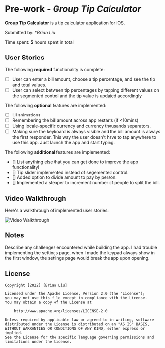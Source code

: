 # Pre-work - *Group Tip Calculator*

**Group Tip Calculator** is a tip calculator application for iOS.

Submitted by: **Brian Liu*

Time spent: **5** hours spent in total

## User Stories

The following **required** functionality is complete:

* [ ] User can enter a bill amount, choose a tip percentage, and see the tip and total values.
* [ ] User can select between tip percentages by tapping different values on the segmented control and the tip value is updated accordingly

The following **optional** features are implemented:

* [ ] UI animations
* [ ] Remembering the bill amount across app restarts (if <10mins)
* [ ] Using locale-specific currency and currency thousands separators.
* [ ] Making sure the keyboard is always visible and the bill amount is always the first responder. This way the user doesn't have to tap anywhere to use this app. Just launch the app and start typing.

The following **additional** features are implemented:

- [] List anything else that you can get done to improve the app functionality!
- [] Tip slider implemented instead of segemented control.
- [] Added option to divide amount to pay by person.
- [] Implemented a stepper to increment number of people to split the bill.

## Video Walkthrough

Here's a walkthrough of implemented user stories:

<img src='http://imgur.com/a/kgpGfmH' title='Video Walkthrough' width='' alt='Video Walkthrough' />


## Notes

Describe any challenges encountered while building the app.
I had trouble implementing the settings page, when I made the keypad always show in the first window, the settings page would break the app upon opening. 

## License

    Copyright [2022] [Brian Liu]

    Licensed under the Apache License, Version 2.0 (the "License");
    you may not use this file except in compliance with the License.
    You may obtain a copy of the License at

        http://www.apache.org/licenses/LICENSE-2.0

    Unless required by applicable law or agreed to in writing, software
    distributed under the License is distributed on an "AS IS" BASIS,
    WITHOUT WARRANTIES OR CONDITIONS OF ANY KIND, either express or implied.
    See the License for the specific language governing permissions and
    limitations under the License.

